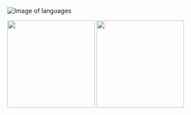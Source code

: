 
![Image of languages](https://encrypted-tbn0.gstatic.com/images?q=tbn:ANd9GcSch5zjv-c1NqGhYflOax2qQlJint1U2_0KZsUXnHAQwktUN2nxqimDbxya6aki7Em6Mts&usqp=CAU)



<img src="https://png.pngitem.com/pimgs/s/519-5191896_pofolio-website-html-css-javascript-logo-png-transparent.png"  width="200px" margin="50px" >

<img src="https://miro.medium.com/proxy/0*hU4zJiyVwWcM0L-w.png"  width="200px" margin="50px" >
